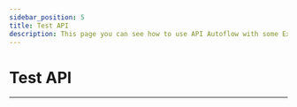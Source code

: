 ```yaml
---
sidebar_position: 5
title: Test API
description: This page you can see how to use API Autoflow with some Examples
---
```


# Test API

<hr/>
